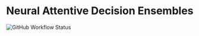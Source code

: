 # Neural Attentive Decision Ensembles
![GitHub Workflow Status](https://img.shields.io/github/workflow/status/xl402/neural-attentive-decision-ensembles/node)
